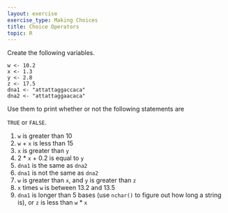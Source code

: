 ```yaml
---
layout: exercise
exercise_type: Making Choices
title: Choice Operators
topic: R
---
```


Create the following variables.

```
w <- 10.2
x <- 1.3
y <- 2.8
z <- 17.5
dna1 <- "attattaggaccaca"
dna2 <- "attattaggaacaca"
```

Use them to print whether or not the following statements are 

`TRUE` or `FALSE`.

1. `w` is greater than 10
2. `w` + `x` is less than 15
3. `x` is greater than `y`
4.  2 * `x` + 0.2 is equal to `y`
5. `dna1` is the same as `dna2`
6. `dna1` is not the same as `dna2`
7. `w` is greater than `x`, and `y` is greater than `z`
8. `x` times `w` is between 13.2 and 13.5
9. `dna1` is longer than 5 bases (use `nchar()` to figure out how long a string
   is), or `z` is less than `w` * `x`

